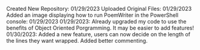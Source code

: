 Created New Repository: 01/29/2023
Uploaded Original Files: 01/29/2023
Added an image displaying how to run PoemWriter in the PowerShell console: 01/29/2023 
01/29/2023: Already upgraded my code to use the benefits of Object Oriented Porgramming. It may be easier to add features! 
01/30/2023: Added a new feature, users can now decide on the length of the lines they want wrapped. Added better commenting.

